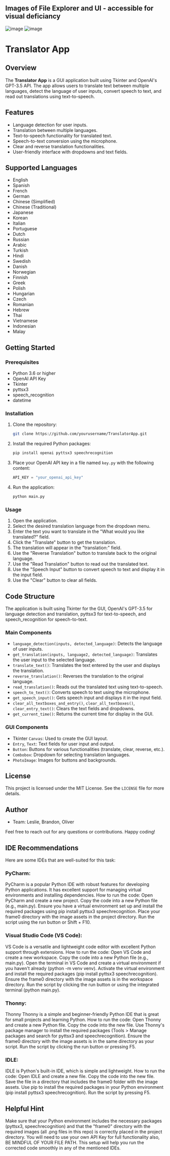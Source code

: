 ## Images of File Explorer and UI - accessible for visual deficiancy
![image](https://github.com/LeslieJPC/Translator-App/assets/139573788/87a3ece8-ee70-4544-be22-8e1e44bc8ddb)
![image](https://github.com/LeslieJPC/Translator-App/assets/139573788/16e5837d-0d63-443d-8bc2-3722c2ccb921)

# Translator App

## Overview
The **Translator App** is a GUI application built using Tkinter and OpenAI's GPT-3.5 API. The app allows users to translate text between multiple languages, detect the language of user inputs, convert speech to text, and read out translations using text-to-speech.

## Features
- Language detection for user inputs.
- Translation between multiple languages.
- Text-to-speech functionality for translated text.
- Speech-to-text conversion using the microphone.
- Clear and reverse translation functionalities.
- User-friendly interface with dropdowns and text fields.

## Supported Languages
- English
- Spanish
- French
- German
- Chinese (Simplified)
- Chinese (Traditional)
- Japanese
- Korean
- Italian
- Portuguese
- Dutch
- Russian
- Arabic
- Turkish
- Hindi
- Swedish
- Danish
- Norwegian
- Finnish
- Greek
- Polish
- Hungarian
- Czech
- Romanian
- Hebrew
- Thai
- Vietnamese
- Indonesian
- Malay

## Getting Started

### Prerequisites
- Python 3.6 or higher
- OpenAI API Key
- Tkinter
- pyttsx3
- speech_recognition
- datetime

### Installation
1. Clone the repository:
    ```sh
    git clone https://github.com/yourusername/TranslatorApp.git
    ```
2. Install the required Python packages:
    ```sh
    pip install openai pyttsx3 speechrecognition
    ```

3. Place your OpenAI API key in a file named `key.py` with the following content:
    ```python
    API_KEY = "your_openai_api_key"
    ```

4. Run the application:
    ```sh
    python main.py
    ```

### Usage
1. Open the application.
2. Select the desired translation language from the dropdown menu.
3. Enter the text you want to translate in the "What would you like translated?" field.
4. Click the "Translate" button to get the translation.
5. The translation will appear in the "translation:" field.
6. Use the "Reverse Translation" button to translate back to the original language.
7. Use the "Read Translation" button to read out the translated text.
8. Use the "Speech Input" button to convert speech to text and display it in the input field.
9. Use the "Clear" button to clear all fields.

## Code Structure
The application is built using Tkinter for the GUI, OpenAI's GPT-3.5 for language detection and translation, pyttsx3 for text-to-speech, and speech_recognition for speech-to-text.

### Main Components
- `language_detection(inputs, detected_language)`: Detects the language of user inputs.
- `get_translation(inputs, language2, detected_language)`: Translates the user input to the selected language.
- `translate_text()`: Translates the text entered by the user and displays the translation.
- `reverse_translation()`: Reverses the translation to the original language.
- `read_translation()`: Reads out the translated text using text-to-speech.
- `speech_to_text()`: Converts speech to text using the microphone.
- `get_speech_input()`: Gets speech input and displays it in the input field.
- `clear_all_textboxes_and_entry()`, `clear_all_textboxes()`, `clear_entry_text()`: Clears the text fields and dropdowns.
- `get_current_time()`: Returns the current time for display in the GUI.

### GUI Components
- Tkinter `Canvas`: Used to create the GUI layout.
- `Entry`, `Text`: Text fields for user input and output.
- `Button`: Buttons for various functionalities (translate, clear, reverse, etc.).
- `Combobox`: Dropdown for selecting translation languages.
- `PhotoImage`: Images for buttons and backgrounds.

## License
This project is licensed under the MIT License. See the `LICENSE` file for more details.

## Author
- Team: Leslie, Brandon, Oliver

Feel free to reach out for any questions or contributions. Happy coding!

## IDE Recommendations

Here are some IDEs that are well-suited for this task:

### PyCharm:

PyCharm is a popular Python IDE with robust features for developing Python applications. It has excellent support for managing virtual environments and installing dependencies.
How to run the code:
Open PyCharm and create a new project.
Copy the code into a new Python file (e.g., main.py).
Ensure you have a virtual environment set up and install the required packages using pip install pyttsx3 speechrecognition.
Place your frame0 directory with the image assets in the project directory.
Run the script using the run button or Shift + F10.

### Visual Studio Code (VS Code):

VS Code is a versatile and lightweight code editor with excellent Python support through extensions.
How to run the code:
Open VS Code and create a new workspace.
Copy the code into a new Python file (e.g., main.py).
Open the terminal in VS Code and create a virtual environment if you haven't already (python -m venv venv).
Activate the virtual environment and install the required packages (pip install pyttsx3 speechrecognition).
Ensure the frame0 directory with the image assets is in the workspace directory.
Run the script by clicking the run button or using the integrated terminal (python main.py).

### Thonny:

Thonny
Thonny is a simple and beginner-friendly Python IDE that is great for small projects and learning Python.
How to run the code:
Open Thonny and create a new Python file.
Copy the code into the new file.
Use Thonny's package manager to install the required packages (Tools > Manage packages and search for pyttsx3 and speechrecognition).
Ensure the frame0 directory with the image assets is in the same directory as your script.
Run the script by clicking the run button or pressing F5.

### IDLE:

IDLE is Python's built-in IDE, which is simple and lightweight.
How to run the code:
Open IDLE and create a new file.
Copy the code into the new file.
Save the file in a directory that includes the frame0 folder with the image assets.
Use pip to install the required packages in your Python environment (pip install pyttsx3 speechrecognition).
Run the script by pressing F5.

## Helpful Hint

Make sure that your Python environment includes the necessary packages (pyttsx3, speechrecognition) and that the "frame0" directory with the required images (all .png files in this repo) is correctly placed in the project directory. You will need to use your own API Key for full functionality also, BE MINDFUL OF YOUR FILE PATH. This setup will help you run the corrected code smoothly in any of the mentioned IDEs.
